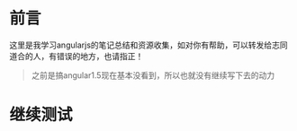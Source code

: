 # 前言
这里是我学习angularjs的笔记总结和资源收集，如对你有帮助，可以转发给志同道合的人，有错误的地方，也请指正！

> 之前是搞angular1.5现在基本没看到，所以也就没有继续写下去的动力

# 继续测试